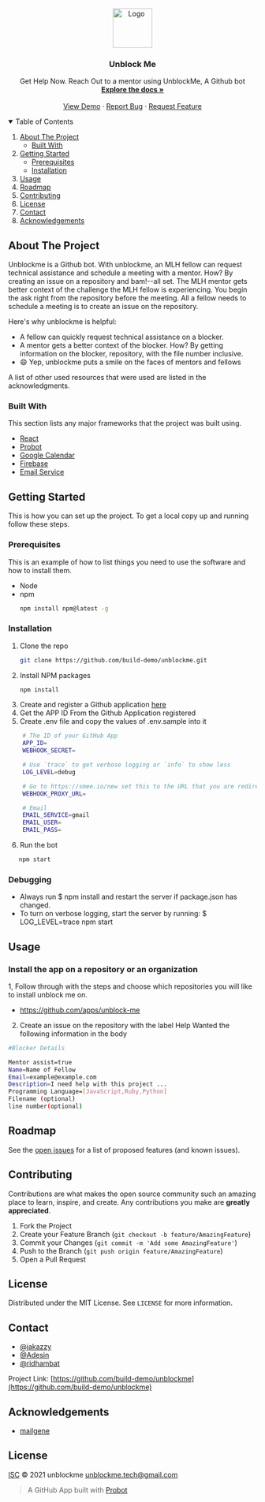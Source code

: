 <!-- PROJECT LOGO -->
<br />
<p align="center">
  <a href="https://i.ibb.co/Rv1Tg53/unblockme.png">
    <img src="https://i.ibb.co/Rv1Tg53/unblockme.png" alt="Logo" width="80" height="80">
  </a>

  <h3 align="center">Unblock Me</h3>

  <p align="center">
    Get Help Now. Reach Out to a mentor using UnblockMe, A Github bot
    <br />
    <a href="https://github.com/othneildrew/Best-README-Template"><strong>Explore the docs »</strong></a>
    <br />
    <br />
    <a href="https://github.com/othneildrew/Best-README-Template">View Demo</a>
    ·
    <a href="https://github.com/othneildrew/Best-README-Template/issues">Report Bug</a>
    ·
    <a href="https://github.com/othneildrew/Best-README-Template/issues">Request Feature</a>
  </p>
</p>

<!-- TABLE OF CONTENTS -->
<details open="open">
  <summary>Table of Contents</summary>
  <ol>
    <li>
      <a href="#about-the-project">About The Project</a>
      <ul>
        <li><a href="#built-with">Built With</a></li>
      </ul>
    </li>
    <li>
      <a href="#getting-started">Getting Started</a>
      <ul>
        <li><a href="#prerequisites">Prerequisites</a></li>
        <li><a href="#installation">Installation</a></li>
      </ul>
    </li>
    <li><a href="#usage">Usage</a></li>
    <li><a href="#roadmap">Roadmap</a></li>
    <li><a href="#contributing">Contributing</a></li>
    <li><a href="#license">License</a></li>
    <li><a href="#contact">Contact</a></li>
    <li><a href="#acknowledgements">Acknowledgements</a></li>
  </ol>
</details>

<!-- ABOUT THE PROJECT -->

## About The Project

Unblockme is a Github bot. With unblockme, an MLH fellow can request technical assistance and schedule a meeting with a mentor.
How? By creating an issue on a repository and bam!--all set.
The MLH mentor gets better context of the challenge the MLH fellow is experiencing.
You begin the ask right from the repository before the meeting.
All a fellow needs to schedule a meeting is to create an issue on the repository.

Here's why unblockme is helpful:

- A fellow can quickly request technical assistance on a blocker.
- A mentor gets a better context of the blocker. How? By getting information on the blocker, repository, with the file number inclusive.
- :smile: Yep, unblockme puts a smile on the faces of mentors and fellows

A list of other used resources that were used are listed in the acknowledgments.

### Built With

This section lists any major frameworks that the project was built using.

- [React](https://reactjs.org/)
- [Probot](https://probot.github.io/)
- [Google Calendar](https://developers.google.com/calendar)
- [Firebase](https://firebase.google.com/)
- [Email Service](https://nodemailer.com/about/)

<!-- GETTING STARTED -->

## Getting Started

This is how you can set up the project.
To get a local copy up and running follow these steps.

### Prerequisites

This is an example of how to list things you need to use the software and how to install them.

- Node
- npm
  ```sh
  npm install npm@latest -g
  ```

### Installation

1. Clone the repo
   ```sh
   git clone https://github.com/build-demo/unblockme.git
   ```
2. Install NPM packages
   ```sh
   npm install
   ```
3. Create and register a Github application [here](https://docs.github.com/en/developers/apps/creating-a-github-app)
4. Get the APP ID From the Github Application registered
5. Create .env file and copy the values of .env.sample into it

```sh
    # The ID of your GitHub App
    APP_ID=
    WEBHOOK_SECRET=

    # Use `trace` to get verbose logging or `info` to show less
    LOG_LEVEL=debug

    # Go to https://smee.io/new set this to the URL that you are redirected to.
    WEBHOOK_PROXY_URL=

    # Email
    EMAIL_SERVICE=gmail
    EMAIL_USER=
    EMAIL_PASS=
```

6. Run the bot

```sh
   npm start
```

### Debugging

- Always run $ npm install and restart the server if package.json has changed.
- To turn on verbose logging, start the server by running: $ LOG_LEVEL=trace npm start

<!-- USAGE EXAMPLES -->

## Usage

### Install the app on a repository or an organization

1, Follow through with the steps and choose which repositories you will like to install unblock me on.

- https://github.com/apps/unblock-me

2. Create an issue on the repository with the label Help Wanted the following information in the body

```sh
#Blocker Details

Mentor assist=true
Name=Name of Fellow
Email=example@example.com
Description=I need help with this project ...
Programming Language=[JavaScript,Ruby,Python]
Filename (optional)
line number(optional)

```

<!-- ROADMAP -->

## Roadmap

See the [open issues](https://github.com/othneildrew/Best-README-Template/issues) for a list of proposed features (and known issues).

<!-- CONTRIBUTING -->

## Contributing

Contributions are what makes the open source community such an amazing place to learn, inspire, and create. Any contributions you make are **greatly appreciated**.

1. Fork the Project
2. Create your Feature Branch (`git checkout -b feature/AmazingFeature`)
3. Commit your Changes (`git commit -m 'Add some AmazingFeature'`)
4. Push to the Branch (`git push origin feature/AmazingFeature`)
5. Open a Pull Request

<!-- LICENSE -->

## License

Distributed under the MIT License. See `LICENSE` for more information.

<!-- Contributors/Contact -->

## Contact

- [@jakazzy](https://github.com/jakazzy)
- [@Adesin](https://github.com/adisen)
- [@ridhambat](https://github.com/ridhambhat)

Project Link: [https://github.com/build-demo/unblockme](https://github.com/build-demo/unblockme)

<!-- ACKNOWLEDGEMENTS -->

## Acknowledgements

- [mailgene](https://www.npmjs.com/package/mailgen)

<!-- MARKDOWN LINKS & IMAGES -->
<!-- https://www.markdownguide.org/basic-syntax/#reference-style-links -->

## License

[ISC](LICENSE) © 2021 unblockme <unblockme.tech@gmail.com>

> A GitHub App built with [Probot](https://github.com/probot/probot)
